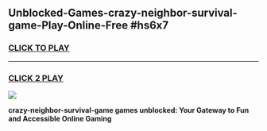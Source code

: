 
## Unblocked-Games-crazy-neighbor-survival-game-Play-Online-Free #hs6x7
<h3>
<a href="https://us.freeplayer.one?title=crazy-neighbor-survival-game&ref=10M">CLICK TO PLAY</a></h3>
<hr>

<h3>
<a href="https://us.freeplayer.one?title=crazy-neighbor-survival-game&ref=10M">CLICK 2 PLAY</a>
  
</h3>

<a href="https://us.freeplayer.one?title=crazy-neighbor-survival-game&ref=10M"><img src="https://clearcache.store/games.png"></a>


**crazy-neighbor-survival-game games unblocked: Your Gateway to Fun and Accessible Online Gaming**
